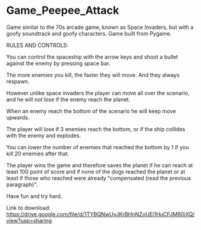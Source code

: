 # Game_Peepee_Attack
Game similar to the 70s arcade game, known as Space Invaders, but with a goofy soundtrack and goofy characters. Game built from Pygame.


RULES AND CONTROLS:

You can control the spaceship with the arrow keys and shoot a bullet against the enemy by pressing space bar.

The more enemies you kill, the faster they will move. And they always respawn.

However unlike space invaders the player can move all over the scenario, and he will not lose if the enemy reach the planet.

When an enemy reach the bottom of the scenario he will keep move upwards.

The player will lose if 3 enemies reach the bottom, or if the ship collides with the enemy and explodes.

You can lower the number of enemies that reached the bottom by 1 if you kill 20 enemies after that.

The player wins the game and therefore saves the planet if he can reach at least 100 point of score and if none of the dogs reached the planet or at least if those who reached were already "compensated (read the previous paragraph)".

Have fun and try hard.

Link to download:
https://drive.google.com/file/d/1TYBQNwUvJKrBHnNZoUEi1HuCFJM80iXQ/view?usp=sharing
